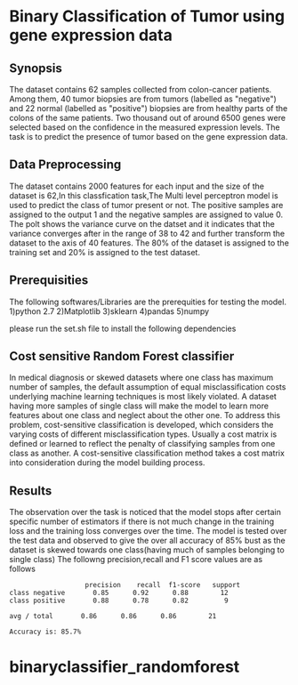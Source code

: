 # Binary Classification of Tumor using gene expression data

## Synopsis
The dataset contains 62 samples collected from colon-cancer patients. Among them, 40 tumor biopsies are from tumors (labelled as "negative") and 22 normal (labelled as "positive") biopsies are from healthy parts of the colons of the same patients. Two thousand out of around 6500 genes were selected based on the confidence in the measured expression levels.
The task is to predict the presence of tumor based on the gene expression data.


## Data Preprocessing 
The dataset contains 2000 features for each input and the size of the dataset is 62,In this classfication task,The Multi level perceptron model is used to predict the class of tumor present or not. The positive samples are assigned to the output 1 and the negative samples are assigned to value 0.
The polt shows the  variance curve on the datset and it indicates that the variance converges after in the range of 38 to 42 and further transform the dataset to the axis of 40 features.
The 80% of the dataset is assigned to the training set and 20% is assigned to the test dataset.

## Prerequisities
The following softwares/Libraries are the prerequities for testing the model.
1)python 2.7
2)Matplotlib
3)sklearn
4)pandas
5)numpy

please run the set.sh file to install the following dependencies

## Cost sensitive Random Forest classifier
In medical diagnosis or skewed datasets where one class has maximum number of samples, the default assumption of equal misclassification costs underlying machine learning techniques is most likely violated. A dataset having more samples of single class will make the model to learn more features about one class and neglect about the other one. To address this problem, cost-sensitive classification is developed, which considers the varying costs of different misclassification types. Usually a cost matrix is defined or learned to reflect the penalty of classifying samples from one class as another. A cost-sensitive classification method takes a cost matrix into consideration during the model building process. 

## Results
The observation over the task is noticed that the model stops after certain specific number of estimators if there is not much change in the training loss and the training loss converges over the time. The model is tested over the test data and observed to give the over all accuracy of 85% bust as the dataset is skewed towards one class(having much of samples belonging to single class) The followng precision,recall and F1 score values are as follows 
               
                       precision    recall  f1-score   support
    class negative       0.85      0.92      0.88        12
    class positive       0.88      0.78      0.82         9

    avg / total       0.86      0.86      0.86        21

    Accuracy is: 85.7%

# binaryclassifier_randomforest
